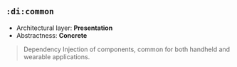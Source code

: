 ## `:di:common`

* Architectural layer: **Presentation**
* Abstractness: **Concrete**

> Dependency Injection of components, common for both handheld and wearable applications.
